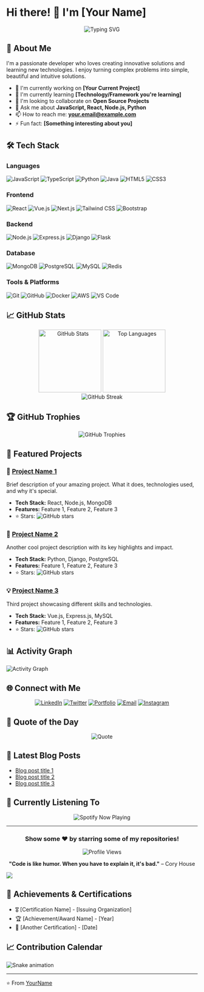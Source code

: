 # Hi there! 👋 I'm [Your Name]

<div align="center">
  <img src="https://readme-typing-svg.herokuapp.com?font=Fira+Code&pause=1000&color=2196F3&center=true&vCenter=true&width=435&lines=Full+Stack+Developer;Software+Engineer;Problem+Solver;Always+Learning" alt="Typing SVG" />
</div>

## 🚀 About Me

I'm a passionate developer who loves creating innovative solutions and learning new technologies. I enjoy turning complex problems into simple, beautiful and intuitive solutions.

- 🔭 I'm currently working on **[Your Current Project]**
- 🌱 I'm currently learning **[Technology/Framework you're learning]**
- 👯 I'm looking to collaborate on **Open Source Projects**
- 💬 Ask me about **JavaScript, React, Node.js, Python**
- 📫 How to reach me: **your.email@example.com**
- ⚡ Fun fact: **[Something interesting about you]**

## 🛠️ Tech Stack

### Languages
![JavaScript](https://img.shields.io/badge/-JavaScript-F7DF1E?style=flat-square&logo=javascript&logoColor=black)
![TypeScript](https://img.shields.io/badge/-TypeScript-3178C6?style=flat-square&logo=typescript&logoColor=white)
![Python](https://img.shields.io/badge/-Python-3776AB?style=flat-square&logo=python&logoColor=white)
![Java](https://img.shields.io/badge/-Java-ED8B00?style=flat-square&logo=java&logoColor=white)
![HTML5](https://img.shields.io/badge/-HTML5-E34F26?style=flat-square&logo=html5&logoColor=white)
![CSS3](https://img.shields.io/badge/-CSS3-1572B6?style=flat-square&logo=css3&logoColor=white)

### Frontend
![React](https://img.shields.io/badge/-React-61DAFB?style=flat-square&logo=react&logoColor=black)
![Vue.js](https://img.shields.io/badge/-Vue.js-4FC08D?style=flat-square&logo=vue.js&logoColor=white)
![Next.js](https://img.shields.io/badge/-Next.js-000000?style=flat-square&logo=next.js&logoColor=white)
![Tailwind CSS](https://img.shields.io/badge/-Tailwind_CSS-38B2AC?style=flat-square&logo=tailwind-css&logoColor=white)
![Bootstrap](https://img.shields.io/badge/-Bootstrap-7952B3?style=flat-square&logo=bootstrap&logoColor=white)

### Backend
![Node.js](https://img.shields.io/badge/-Node.js-339933?style=flat-square&logo=node.js&logoColor=white)
![Express.js](https://img.shields.io/badge/-Express.js-000000?style=flat-square&logo=express&logoColor=white)
![Django](https://img.shields.io/badge/-Django-092E20?style=flat-square&logo=django&logoColor=white)
![Flask](https://img.shields.io/badge/-Flask-000000?style=flat-square&logo=flask&logoColor=white)

### Database
![MongoDB](https://img.shields.io/badge/-MongoDB-47A248?style=flat-square&logo=mongodb&logoColor=white)
![PostgreSQL](https://img.shields.io/badge/-PostgreSQL-336791?style=flat-square&logo=postgresql&logoColor=white)
![MySQL](https://img.shields.io/badge/-MySQL-4479A1?style=flat-square&logo=mysql&logoColor=white)
![Redis](https://img.shields.io/badge/-Redis-DC382D?style=flat-square&logo=redis&logoColor=white)

### Tools & Platforms
![Git](https://img.shields.io/badge/-Git-F05032?style=flat-square&logo=git&logoColor=white)
![GitHub](https://img.shields.io/badge/-GitHub-181717?style=flat-square&logo=github&logoColor=white)
![Docker](https://img.shields.io/badge/-Docker-2496ED?style=flat-square&logo=docker&logoColor=white)
![AWS](https://img.shields.io/badge/-AWS-232F3E?style=flat-square&logo=amazon-aws&logoColor=white)
![VS Code](https://img.shields.io/badge/-VS_Code-007ACC?style=flat-square&logo=visual-studio-code&logoColor=white)

## 📈 GitHub Stats

<div align="center">
  <img src="https://github-readme-stats.vercel.app/api?username=yourusername&show_icons=true&theme=radical&hide_border=true&count_private=true" alt="GitHub Stats" height="165">
  <img src="https://github-readme-stats.vercel.app/api/top-langs/?username=yourusername&layout=compact&theme=radical&hide_border=true" alt="Top Languages" height="165">
</div>

<div align="center">
  <img src="https://github-readme-streak-stats.herokuapp.com/?user=yourusername&theme=radical&hide_border=true" alt="GitHub Streak" />
</div>

## 🏆 GitHub Trophies
<div align="center">
  <img src="https://github-profile-trophy.vercel.app/?username=yourusername&theme=radical&no-frame=true&no-bg=false&margin-w=4" alt="GitHub Trophies"/>
</div>

## 🎯 Featured Projects

### 🌟 [Project Name 1](https://github.com/yourusername/project1)
Brief description of your amazing project. What it does, technologies used, and why it's special.
- **Tech Stack:** React, Node.js, MongoDB
- **Features:** Feature 1, Feature 2, Feature 3
- ⭐ Stars: ![GitHub stars](https://img.shields.io/github/stars/yourusername/project1?style=social)

### 🚀 [Project Name 2](https://github.com/yourusername/project2)
Another cool project description with its key highlights and impact.
- **Tech Stack:** Python, Django, PostgreSQL
- **Features:** Feature 1, Feature 2, Feature 3
- ⭐ Stars: ![GitHub stars](https://img.shields.io/github/stars/yourusername/project2?style=social)

### 💡 [Project Name 3](https://github.com/yourusername/project3)
Third project showcasing different skills and technologies.
- **Tech Stack:** Vue.js, Express.js, MySQL
- **Features:** Feature 1, Feature 2, Feature 3
- ⭐ Stars: ![GitHub stars](https://img.shields.io/github/stars/yourusername/project3?style=social)

## 📊 Activity Graph
<img src="https://github-readme-activity-graph.vercel.app/graph?username=yourusername&theme=react-dark&hide_border=true" alt="Activity Graph">

## 🌐 Connect with Me

<div align="center">
  
[![LinkedIn](https://img.shields.io/badge/-LinkedIn-0077B5?style=for-the-badge&logo=linkedin&logoColor=white)](https://linkedin.com/in/yourprofile)
[![Twitter](https://img.shields.io/badge/-Twitter-1DA1F2?style=for-the-badge&logo=twitter&logoColor=white)](https://twitter.com/yourhandle)
[![Portfolio](https://img.shields.io/badge/-Portfolio-FF5722?style=for-the-badge&logo=google-chrome&logoColor=white)](https://yourwebsite.com)
[![Email](https://img.shields.io/badge/-Email-D14836?style=for-the-badge&logo=gmail&logoColor=white)](mailto:your.email@example.com)
[![Instagram](https://img.shields.io/badge/-Instagram-E4405F?style=for-the-badge&logo=instagram&logoColor=white)](https://instagram.com/yourhandle)

</div>

## 💭 Quote of the Day
<div align="center">
  <img src="https://quotes-github-readme.vercel.app/api?type=horizontal&theme=radical" alt="Quote"/>
</div>

## 📝 Latest Blog Posts
<!-- BLOG-POST-LIST:START -->
- [Blog post title 1](https://yourblog.com/post1)
- [Blog post title 2](https://yourblog.com/post2)
- [Blog post title 3](https://yourblog.com/post3)
<!-- BLOG-POST-LIST:END -->

## 🎵 Currently Listening To
<div align="center">
  <img src="https://spotify-github-profile.vercel.app/api/spotify?background_color=0d1117&border_color=ffffff" alt="Spotify Now Playing" />
</div>

---

<div align="center">
  
### Show some ❤️ by starring some of my repositories!

![Profile Views](https://komarev.com/ghpvc/?username=yourusername&color=blueviolet&style=flat-square&label=Profile+Views)

**"Code is like humor. When you have to explain it, it's bad."** – Cory House

</div>

<!-- GitHub README extras -->
<img src="https://user-images.githubusercontent.com/73097560/115834477-dbab4500-a447-11eb-908a-139a6edaec5c.gif">

## 🏅 Achievements & Certifications
- 🎖️ [Certification Name] - [Issuing Organization]
- 🏆 [Achievement/Award Name] - [Year]
- 📜 [Another Certification] - [Date]

## 📈 Contribution Calendar
<img src="https://raw.githubusercontent.com/yourusername/yourusername/output/github-contribution-grid-snake.svg" alt="Snake animation" />

---
⭐️ From [YourName](https://github.com/yourusername)

